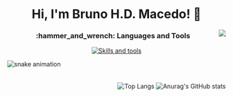 <!-- [![Alt text](https://brunohdmacedo.github.io/img/bhdm.png)](https://brunohdmacedo.github.io/ "My WebSpace") -->

<h1 align="center">Hi, I'm Bruno H.D. Macedo! 👋 </h1>
<img align="right" src="https://visitor-badge.laobi.icu/badge?page_id=brunohdmacedo"  />

<h3 align="center">:hammer_and_wrench: Languages and Tools</h3>

<p align="center">
  <a href="https://skillicons.dev">
    <img src="https://skillicons.dev/icons?i=arduino,cs,c,cpp,css,electron,gcp,gitlab,androidstudio,html,java,git,github,js,linux,php,anaconda,py" alt="Skills and tools"/>
  </a>
</p>

![snake animation](https://github.com/brunohdmacedo/brunohdmacedo/blob/output/github-contribution-grid-snake2.svg)

<div style="display: flex; justify-content: space-between; align-items: flex-start; margin-top: 20px;">
    <!-- Left Column: Metrics -->
    <div style="flex: 1; max-width: 45%;">
        <!-- <img align="left" width="50%" alt="if you see this, it means my metrics are not working" src="https://github.com/officialcodevoyage/officialcodevoyage/blob/main/github-metrics.svg"> -->
    </div>

![Top Langs](https://github-readme-stats.vercel.app/api/top-langs/?username=brunohdmacedo&layout=compact)
![Anurag's GitHub stats](https://github-readme-stats.vercel.app/api?username=brunohdmacedo&show_icons=true&theme=radical)
<!--[![Harlok's WakaTime stats](https://github-readme-stats.vercel.app/api/wakatime?username=brunohdmacedo )](https://github.com/anuraghazra/github-readme-stats)
<!--  <div style="flex: 1; max-width: 45%; text-align: left; margin-left: 20px;">
        <h3>🌐 Let's Connect and Grow Together!</h3>
        <p>
            <a href="https://www.linkedin.com/in/mrbondarenko/" target="_blank" style="text-decoration: none;">
                <img src="https://raw.githubusercontent.com/CLorant/readme-social-icons/main/large/filled/linkedin.svg" alt="LinkedIn">
            </a>
            </a>
            <a href="https://www.youtube.com/@OfficialCodeVoyage" target="_blank" style="text-decoration: none;">
                <img src="https://raw.githubusercontent.com/CLorant/readme-social-icons/main/large/filled/youtube.svg" alt="YouTube">
            </a>
            <a href="https://www.instagram.com/officialcodevoyage/" target="_blank" style="text-decoration: none;">
                <img src="https://raw.githubusercontent.com/CLorant/readme-social-icons/main/large/filled/instagram.svg" alt="Instagram">
            </a>
        </p>
        
  <h3>✨ Fun Facts</h3>
        <ul>
            <li>I love Hackathons, Swimming and Tennis.</li>
            <li>I’m on a journey to build a big house in Alaska!</li>
            <li>I enjoy creating content for my YouTube channel, where I share coding tutorials and project walkthroughs.</li>
            <li>In my free time, I explore the beauty of nature and capture it through my photography on Instagram.</li>
        </ul>
        
  <h3>🧑‍💻 About Me</h3>
        <p>
            I'm a passionate software developer with a strong background in cloud computing, game development, and full-stack web development. 
            I have a keen interest in solving complex problems and building scalable solutions. When I'm not coding, you can find me engaged 
            in physical activities like swimming and judo, or planning my next adventure. 
        </p>
        <p>
            My journey in tech has led me to work with various cutting-edge technologies and collaborate with amazing teams across different 
            projects. I’m always eager to learn new things and share my knowledge with the community through my YouTube.
        </p>
    </div>
</div>
